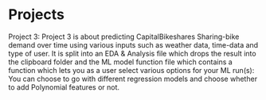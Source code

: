 # Projects
Project 3: 
Project 3 is about predicting CapitalBikeshares Sharing-bike demand over time using various inputs such as weather data, time-data and type of user.
It is split into an EDA & Analysis file which drops the result into the clipboard folder and the ML model function file which contains a function which lets you as a user select various options for your ML run(s):
You can choose to go with different regression models and choose whether to add Polynomial features or not.


